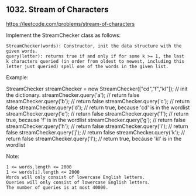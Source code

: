 ## 1032. Stream of Characters

https://leetcode.com/problems/stream-of-characters

Implement the StreamChecker class as follows:

    StreamChecker(words): Constructor, init the data structure with the given words.
    query(letter): returns true if and only if for some k >= 1, the last k characters queried (in order from oldest to newest, including this letter just queried) spell one of the words in the given list.

Example:

StreamChecker streamChecker = new StreamChecker(["cd","f","kl"]); // init the dictionary.
streamChecker.query('a'); // return false
streamChecker.query('b'); // return false
streamChecker.query('c'); // return false
streamChecker.query('d'); // return true, because 'cd' is in the wordlist
streamChecker.query('e'); // return false
streamChecker.query('f'); // return true, because 'f' is in the wordlist
streamChecker.query('g'); // return false
streamChecker.query('h'); // return false
streamChecker.query('i'); // return false
streamChecker.query('j'); // return false
streamChecker.query('k'); // return false
streamChecker.query('l'); // return true, because 'kl' is in the wordlist

Note:

    1 <= words.length <= 2000
    1 <= words[i].length <= 2000
    Words will only consist of lowercase English letters.
    Queries will only consist of lowercase English letters.
    The number of queries is at most 40000.
